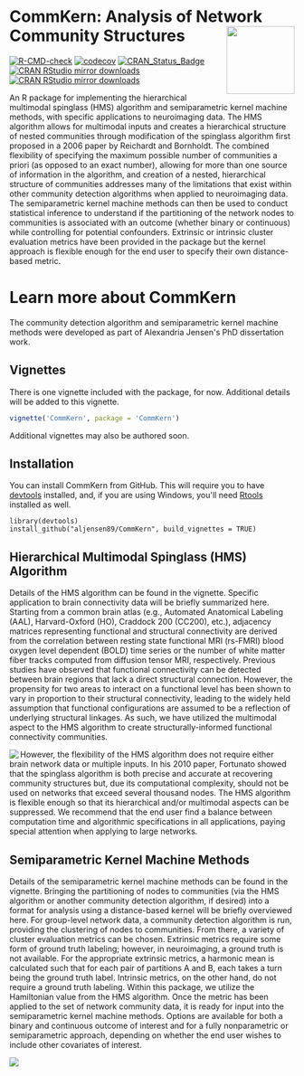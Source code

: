 CommKern: Analysis of Network Community Structures <img src="CommKern_hexsticker.png" width="120" height="120" align="right"/>
=====================================================================

[![R-CMD-check](https://github.com/aljensen89/CommKern/actions/workflows/R-CMD-check.yaml/badge.svg)](https://github.com/aljensen89/CommKern/actions/workflows/R-CMD-check.yaml)
[![codecov](https://codecov.io/gh/aljensen89/CommKern/branch/master/graph/badge.svg)](https://app.codecov.io/gh/aljensen89/CommKern)
[![CRAN_Status_Badge](http://www.r-pkg.org/badges/version/CommKern)](https://cran.r-project.org/package=CommKern)
[![CRAN RStudio mirror downloads](http://cranlogs.r-pkg.org/badges/CommKern)](https://www.r-pkg.org/pkg/CommKern)
[![CRAN RStudio mirror downloads](http://cranlogs.r-pkg.org/badges/grand-total/CommKern)](https://www.r-pkg.org/pkg/CommKern)



An R package for implementing the hierarchical multimodal spinglass (HMS) algorithm and semiparametric kernel machine methods, with specific applications to neuroimaging data. The HMS algorithm allows for multimodal inputs and creates a hierarchical structure of nested communities through modification of the spinglass algorithm first proposed in a 2006 paper by Reichardt and Bornholdt. The combined flexibility of specifying the maximum possible number of communities a priori (as opposed to an exact number), allowing for more than one source of information in the algorithm, and creation of a nested, hierarchical structure of communities addresses many of the limitations that exist within other community detection algorithms when applied to neuroimaging data. The semiparametric kernel machine methods can then be used to conduct statistical inference to understand if the partitioning of the network nodes to communities is associated with an outcome (whether binary or continuous) while controlling for potential confounders. Extrinsic or intrinsic cluster evaluation metrics have been provided in the package but the kernel approach is flexible enough for the end user to specify their own distance-based metric.

# Learn more about CommKern
The community detection algorithm and semiparametric kernel machine methods were developed as part of Alexandria Jensen's PhD dissertation work.  

## Vignettes

There is one vignette included with the package, for now.  Additional details will be added to this vignette.

```r
vignette('CommKern', package = 'CommKern')
```

Additional vignettes may also be authored soon.

## Installation
You can install CommKern from GitHub. This will require you to have [devtools](https://github.com/r-lib/devtools) installed, and, if you are using Windows, you'll need [Rtools](https://cran.r-project.org/bin/windows/Rtools/) installed as well.

```
library(devtools)
install_github("aljensen89/CommKern", build_vignettes = TRUE)
```

## Hierarchical Multimodal Spinglass (HMS) Algorithm
Details of the HMS algorithm can be found in the vignette. Specific application to brain connectivity data will be briefly summarized here. Starting from a common brain atlas (e.g., Automated Anatomical Labeling (AAL), Harvard-Oxford (HO), Craddock 200 (CC200), etc.), adjacency matrices representing functional and structural connectivity are derived from the correlation between resting state functional MRI (rs-FMRI) blood oxygen level dependent (BOLD) time series or the number of white matter fiber tracks computed from diffusion tensor MRI, respectively. Previous studies have observed that functional connectivity can be detected between brain regions that lack a direct structural connection. However, the propensity for two areas to interact on a functional level has been shown to vary in proportion to their structural connectivity, leading to the widely held assumption that functional configurations are assumed to be a reflection of underlying structural linkages. As such, we have utilized the multimodal aspect to the HMS algorithm to create structurally-informed functional connectivity communities. 

<img src="HMS_Algorithm_Figure.png" align="left"/>

However, the flexibility of the HMS algorithm does not require either brain network data or multiple inputs. In his 2010 paper, Fortunato showed that the spinglass algorithm is both precise and accurate at recovering community structures but, due its computational complexity, should not be used on networks that exceed several thousand nodes. The HMS algorithm is flexible enough so that its hierarchical and/or multimodal aspects can be suppressed. We recommend that the end user find a balance between computation time and algorithmic specifications in all applications, paying special attention when applying to large networks. 

## Semiparametric Kernel Machine Methods
Details of the semiparametric kernel machine methods can be found in the vignette. Bringing the partitioning of nodes to communities (via the HMS algorithm or another community detection algorithm, if desired) into a format for analysis using a distance-based kernel will be briefly overviewed here. For group-level network data, a community detection algorithm is run, providing the clustering of nodes to communities. From there, a variety of cluster evaluation metrics can be chosen. Extrinsic metrics require some form of ground truth labeling; however, in neuroimaging, a ground truth is not available. For the appropriate extrinsic metrics, a harmonic mean is calculated such that for each pair of partitions A and B, each takes a turn being the ground truth label. Intrinsic metrics, on the other hand, do not require a ground truth labeling. Within this package, we utilize the Hamiltonian value from the HMS algorithm. Once the metric has been applied to the set of network community data, it is ready for input into the semiparametric kernel machine methods. Options are available for both a binary and continuous outcome of interest and for a fully nonparametric or semiparametric approach, depending on whether the end user wishes to include other covariates of interest.

<img src="Kernel_Machine_Methods.png" align="left"/>
